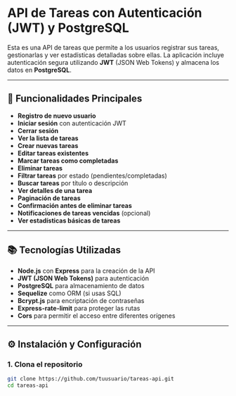 # **API de Tareas con Autenticación (JWT) y PostgreSQL**

Esta es una API de tareas que permite a los usuarios registrar sus tareas, gestionarlas y ver estadísticas detalladas sobre ellas. La aplicación incluye autenticación segura utilizando **JWT** (JSON Web Tokens) y almacena los datos en **PostgreSQL**.

---

## **🚀 Funcionalidades Principales**

- **Registro de nuevo usuario**
- **Iniciar sesión** con autenticación JWT
- **Cerrar sesión**
- **Ver la lista de tareas**
- **Crear nuevas tareas**
- **Editar tareas existentes**
- **Marcar tareas como completadas**
- **Eliminar tareas**
- **Filtrar tareas** por estado (pendientes/completadas)
- **Buscar tareas** por título o descripción
- **Ver detalles de una tarea**
- **Paginación de tareas**
- **Confirmación antes de eliminar tareas**
- **Notificaciones de tareas vencidas** (opcional)
- **Ver estadísticas básicas de tareas**

---

## **📚 Tecnologías Utilizadas**

- **Node.js** con **Express** para la creación de la API
- **JWT (JSON Web Tokens)** para autenticación
- **PostgreSQL** para almacenamiento de datos
- **Sequelize** como ORM (si usas SQL)
- **Bcrypt.js** para encriptación de contraseñas
- **Express-rate-limit** para proteger las rutas
- **Cors** para permitir el acceso entre diferentes orígenes

---

## **⚙️ Instalación y Configuración**

### 1. Clona el repositorio
```bash
git clone https://github.com/tuusuario/tareas-api.git
cd tareas-api
